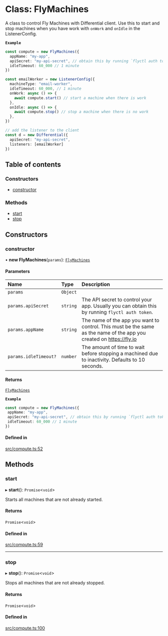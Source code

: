 # Class: FlyMachines

A class to control Fly Machines with Differential client.
Use this to start and stop machines when you have work with `onWork` and `onIdle` in the ListenerConfig.

**`Example`**

```ts
const compute = new FlyMachines({
  appName: "my-app",
  apiSecret: "my-api-secret", // obtain this by running `flyctl auth token`
  idleTimeout: 60_000 // 1 minute
})

const emailWorker = new ListenerConfig({
  machineType: "email-worker",
  idleTimeout: 60_000, // 1 minute
  onWork: async () => {
    await compute.start() // start a machine when there is work
  },
  onIdle: async () => {
    await compute.stop() // stop a machine when there is no work
  },
})

// add the listener to the client
const d = new Differential({
  apiSecret: "my-api-secret",
  listeners: [emailWorker]
})
```

## Table of contents

### Constructors

- [constructor](FlyMachines.md#constructor)

### Methods

- [start](FlyMachines.md#start)
- [stop](FlyMachines.md#stop)

## Constructors

### constructor

• **new FlyMachines**(`params`): [`FlyMachines`](FlyMachines.md)

#### Parameters

| Name | Type | Description |
| :------ | :------ | :------ |
| `params` | `Object` |  |
| `params.apiSecret` | `string` | The API secret to control your app. Usually you can obtain this by running `flyctl auth token`. |
| `params.appName` | `string` | The name of the app you want to control. This must be the same as the name of the app you created on https://fly.io |
| `params.idleTimeout?` | `number` | The amount of time to wait before stopping a machined due to inactivity. Defaults to 10 seconds. |

#### Returns

[`FlyMachines`](FlyMachines.md)

**`Example`**

```ts
const compute = new FlyMachines({
 appName: "my-app",
 apiSecret: "my-api-secret", // obtain this by running `flyctl auth token`
 idleTimeout: 60_000 // 1 minute
})
```

#### Defined in

[src/compute.ts:52](https://github.com/differential-dev/sdk-js/blob/9d50d52/src/compute.ts#L52)

## Methods

### start

▸ **start**(): `Promise`\<`void`\>

Starts all machines that are not already started.

#### Returns

`Promise`\<`void`\>

#### Defined in

[src/compute.ts:59](https://github.com/differential-dev/sdk-js/blob/9d50d52/src/compute.ts#L59)

___

### stop

▸ **stop**(): `Promise`\<`void`\>

Stops all machines that are not already stopped.

#### Returns

`Promise`\<`void`\>

#### Defined in

[src/compute.ts:100](https://github.com/differential-dev/sdk-js/blob/9d50d52/src/compute.ts#L100)
